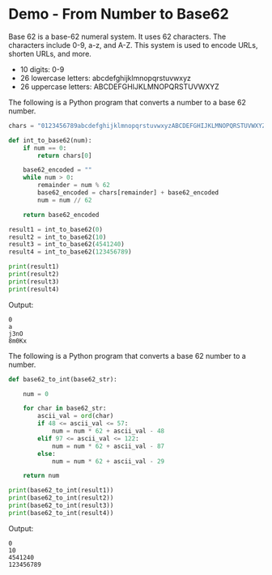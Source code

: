 # Demo - From Number to Base62

Base 62 is a base-62 numeral system. It uses 62 characters. The characters include 0-9, a-z, and A-Z. This system is used to encode URLs, shorten URLs, and more.

* 10 digits: 0-9
* 26 lowercase letters: abcdefghijklmnopqrstuvwxyz
* 26 uppercase letters: ABCDEFGHIJKLMNOPQRSTUVWXYZ

The following is a Python program that converts a number to a base 62 number.

```python
chars = "0123456789abcdefghijklmnopqrstuvwxyzABCDEFGHIJKLMNOPQRSTUVWXYZ"

def int_to_base62(num):
    if num == 0:
        return chars[0]

    base62_encoded = ""
    while num > 0:
        remainder = num % 62
        base62_encoded = chars[remainder] + base62_encoded
        num = num // 62

    return base62_encoded

result1 = int_to_base62(0)
result2 = int_to_base62(10)
result3 = int_to_base62(4541240)
result4 = int_to_base62(123456789)

print(result1)
print(result2)
print(result3)
print(result4)
```

Output:
```
0
a
j3nO
8m0Kx
```

The following is a Python program that converts a base 62 number to a number.

```python
def base62_to_int(base62_str):

    num = 0

    for char in base62_str:
        ascii_val = ord(char)
        if 48 <= ascii_val <= 57:
            num = num * 62 + ascii_val - 48
        elif 97 <= ascii_val <= 122:
            num = num * 62 + ascii_val - 87
        else:
            num = num * 62 + ascii_val - 29

    return num

print(base62_to_int(result1))
print(base62_to_int(result2))
print(base62_to_int(result3))
print(base62_to_int(result4))
```

Output:
```
0
10
4541240
123456789
```
